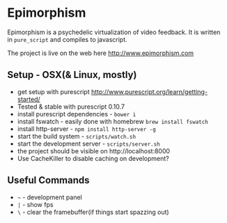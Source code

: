 # Epimorphism

Epimorphism is a psychedelic virtualization of video feedback.  It is written in `pure_script` and compiles to javascript.

The project is live on the web here http://www.epimorphism.com

## Setup - OSX(& Linux, mostly)

- get setup with purescript http://www.purescript.org/learn/getting-started/
-  Tested & stable with purescript 0.10.7
- install purescript dependencies - `bower i`
- install fswatch - easily done with homebrew `brew install fswatch`
- install http-server - `npm install http-server -g`
- start the build system - `scripts/watch.sh`
- start the development server - `scripts/server.sh`
- the project should be visible on http://localhost:8000
- Use CacheKiller to disable caching on development?

## Useful Commands
 - `~` - development panel
 - `|` - show fps
 - `\` - clear the framebuffer(if things start spazzing out)
